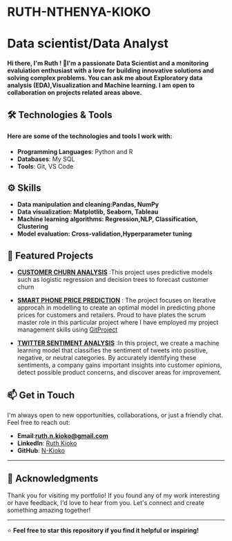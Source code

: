 # RUTH-NTHENYA-KIOKO

# Data scientist/Data Analyst

#### Hi there, I'm Ruth ! 👋I'm a passionate Data Scientist and a monitoring evaluiation enthusiast with a love for building innovative solutions and solving complex problems. You can ask me about  Exploratory data analysis (EDA),Visualization and Machine learning. I am open to collaboration on  projects related areas above.

## 🛠️ Technologies & Tools

#### Here are some of the technologies and tools I work with:

- **Programming Languages**: Python and R
- **Databases**: My SQL
- **Tools**: Git, VS Code

## ⚙️ Skills

- **Data manipulation and cleaning:Pandas, NumPy**
- **Data visualization: Matplotlib, Seaborn, Tableau**
- **Machine learning algorithms: Regression,NLP, Classification, Clustering**
- **Model evaluation: Cross-validation,Hyperparameter tuning**

## 🚀 Featured Projects

- **[CUSTOMER CHURN ANALYSIS](https://github.com/N-kioko/CUSTOMER-CHURN-ANALYSIS/tree/main)** :This project uses predictive models such as logistic regression and decision trees to forecast customer churn

- **[SMART PHONE PRICE PREDICTION](https://github.com/bourzat/Jumia_Smartphones_Price_Prediction-_Optimizing_Retail_Strategies_through_Data_Analytics)** : The project focuses on Iterative approcah in modelling to create an optimal model in predicting phone prices for customers and retailers. Proud to have plates  the scrum master role in this particular project where I have employed my project management skills using [GitProject](https://github.com/users/N-kioko/projects/1/views/1)
 
 - **[TWITTER SENTIMENT ANALYSIS](https://github.com/ShamlaA/Phase_4_Project)** :In this project, we  create a machine learning model that classifies the sentiment of tweets into positive, negative, or neutral categories. By accurately identifying these sentiments, a company gains important insights into customer opinions, detect possible product concerns, and discover areas for improvement.

 ## 📫 **Get in Touch**

I'm always open to new opportunities, collaborations, or just a friendly chat. Feel free to reach out:

- **Email**:**ruth.n.kioko@gmail.com**
- **LinkedIn**: [Ruth Kioko](www.linkedin.com/in/ruth-kioko-40426a179)
- **GitHub**: [N-Kioko](https://github.com/N-kioko)

---

## 🙏 **Acknowledgments**

Thank you for visiting my portfolio! If you found any of my work interesting or have feedback, I'd love to hear from you. Let's connect and create something amazing together!

---

⭐ **Feel free to star this repository if you find it helpful or inspiring!**


